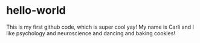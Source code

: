 # hello-world

This is my first github code, which is super cool yay!
My name is Carli and I like psychology and neuroscience and dancing and baking cookies!
